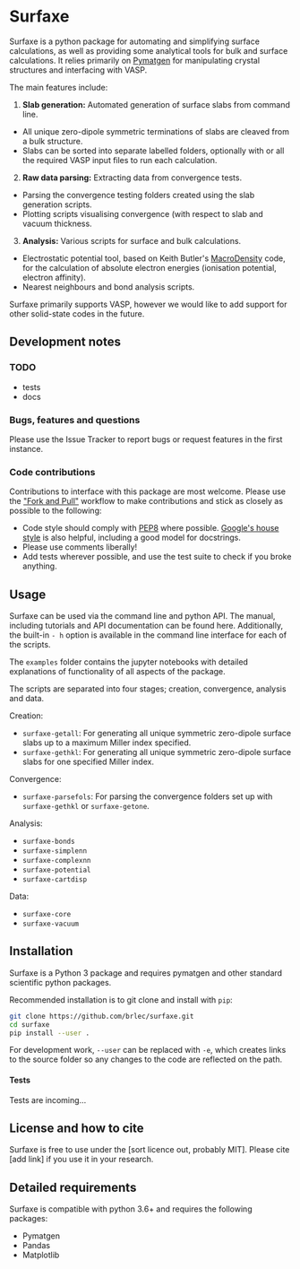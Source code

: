 # Surfaxe

Surfaxe is a python package for automating and simplifying surface calculations, as well as providing some analytical tools for bulk and surface calculations. It relies primarily on [Pymatgen](pymatgen.org) for manipulating crystal structures and interfacing with VASP.

The main features include:

1. **Slab generation:** Automated generation of surface slabs from command line.
  * All unique zero-dipole symmetric terminations of slabs are cleaved from a bulk structure.
  * Slabs can be sorted into separate labelled folders, optionally with or all the required VASP input files to run each calculation.

2. **Raw data parsing:** Extracting data from convergence tests.
  * Parsing the convergence testing folders created using the slab generation scripts.
  * Plotting scripts visualising convergence (with respect to slab and vacuum thickness. 

3. **Analysis:** Various scripts for surface and bulk calculations.
  * Electrostatic potential tool, based on Keith Butler's [MacroDensity](https://github.com/WMD-group/MacroDensity) code, for the calculation of absolute electron energies (ionisation potential, electron affinity).
  * Nearest neighbours and bond analysis scripts.

Surfaxe primarily supports VASP, however we would like to add support for other solid-state codes in the future.

Development notes
-----------------

### TODO 
* tests
* docs

### Bugs, features and questions
Please use the Issue Tracker to report bugs or request features in the first instance. 

### Code contributions
Contributions to interface with this package are most welcome. Please use the ["Fork and Pull"](https://guides.github.com/activities/forking/) workflow to make contributions and stick as closely as possible to the following:

- Code style should comply with [PEP8](http://www.python.org/dev/peps/pep-0008) where possible. [Google's house style](https://google.github.io/styleguide/pyguide.html)
is also helpful, including a good model for docstrings.
- Please use comments liberally!
- Add tests wherever possible, and use the test suite to check if you broke anything.


## Usage
Surfaxe can be used via the command line and python API. The manual, including tutorials and API documentation can be found here. Additionally, the built-in `- h` option is available in the command line interface for each of the scripts.

The `examples` folder contains the jupyter notebooks with detailed explanations 
of functionality of all aspects of the package. 

The scripts are separated into four stages; creation, convergence, analysis and data. 

Creation:
* `surfaxe-getall`: For generating all unique symmetric zero-dipole surface slabs up to a maximum Miller index specified.
* `surfaxe-gethkl`: For generating all unique symmetric zero-dipole surface slabs for one specified Miller index.

Convergence:
* `surfaxe-parsefols`: For parsing the convergence folders set up with `surfaxe-gethkl` or `surfaxe-getone`.

Analysis:
* `surfaxe-bonds`
* `surfaxe-simplenn`
* `surfaxe-complexnn`
* `surfaxe-potential`
* `surfaxe-cartdisp` 

Data: 
* `surfaxe-core` 
* `surfaxe-vacuum` 

## Installation
Surfaxe is a Python 3 package and requires pymatgen and other standard scientific python packages.

Recommended installation is to git clone and install with `pip`:

```sh
git clone https://github.com/brlec/surfaxe.git
cd surfaxe
pip install --user .
```

 For development work, `--user` can be replaced with `-e`, which creates links to the source folder so any changes to the code are reflected on the path.


#### Tests
Tests are incoming...

## License and how to cite

Surfaxe is free to use under the [sort licence out, probably MIT]. Please cite [add link] if you use it in your research.

## Detailed requirements 
Surfaxe is compatible with python 3.6+ and requires the following packages:

* Pymatgen
* Pandas
* Matplotlib
